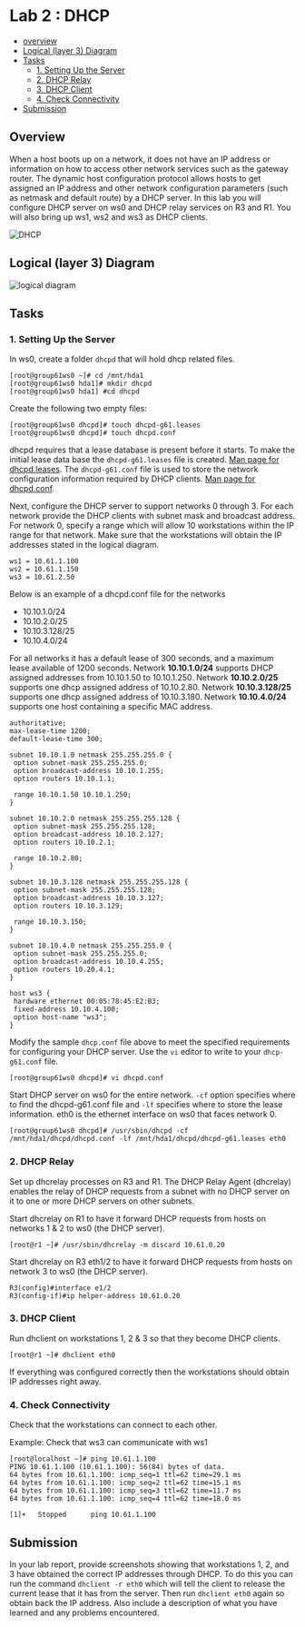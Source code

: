 # Lab 2 : DHCP
- [overview](#overview)
- [Logical (layer 3) Diagram](#diagram)
- [Tasks](#tasks)
  - [1. Setting Up the Server](#server)
  - [2. DHCP Relay](#relay)
  - [3. DHCP Client](#client)
  - [4. Check Connectivity](#connectivity)
- [Submission](#submission)

## <a name="overview"></a> Overview
When a host boots up on a network, it does not have an IP address or information on how to access other network services such as the gateway router. The dynamic host configuration protocol allows hosts to get assigned an IP address and other network configuration parameters (such as netmask and default route) by a DHCP server. In this lab you will configure DHCP server on ws0 and DHCP relay services on R3 and R1. You will also bring up ws1, ws2 and ws3 as DHCP clients. 

![DHCP](https://ns1.com/writable/resources/_asideImage/DHCP-Diagram-2.svg)

## <a name="diagram"></a> Logical (layer 3) Diagram
![logical diagram](https://users.cs.fiu.edu/~esj/cnt4504/figs/logical-a.png)

## <a name="tasks"></a> Tasks

### <a name="server"></a> 1. Setting Up the Server
In ws0, create a folder `dhcpd` that will hold dhcp related files.
```
[root@group61ws0 ~]# cd /mnt/hda1
[root@group61ws0 hda1]# mkdir dhcpd
[root@group61ws0 hda1] #cd dhcpd
```

Create the following two empty files:
```
[root@group61ws0 dhcpd]# touch dhcpd-g61.leases 
[root@group61ws0 dhcpd]# touch dhcpd.conf
```
dhcpd requires that a lease database is present before it starts. To make the initial lease data base the `dhcpd-g61.leases` file is created. [Man page for dhcpd.leases](https://linux.die.net/man/5/dhcpd.leases).
The `dhcpd-g61.conf` file is used to store the network configuration information required by DHCP clients. [Man page for dhcpd.conf](https://linux.die.net/man/5/dhcpd.conf).

Next, configure the DHCP server to support networks 0 through 3. For each network provide the DHCP clients with subnet mask and broadcast address. For network 0, specify a range which will allow 10 workstations within the IP range for that network. Make sure that the workstations will obtain the IP addresses stated in the logical diagram.
```
ws1 = 10.61.1.100 
ws2 = 10.61.1.150 
ws3 = 10.61.2.50
```
Below is an example of a dhcpd.conf file for the networks 
- 10.10.1.0/24 
- 10.10.2.0/25 
- 10.10.3.128/25 
- 10.10.4.0/24

For all networks it has a default lease of 300 seconds, and a maximum lease available of 1200 seconds. Network **10.10.1.0/24** supports DHCP assigned addresses from 10.10.1.50 to 10.10.1.250. Network **10.10.2.0/25** supports one dhcp assigned address of 10.10.2.80. Network **10.10.3.128/25** supports one dhcp assigned address of 10.10.3.180. Network **10.10.4.0/24** supports one host containing a specific MAC address.

```
authoritative;
max-lease-time 1200;
default-lease-time 300;

subnet 10.10.1.0 netmask 255.255.255.0 {
 option subnet-mask 255.255.255.0;
 option broadcast-address 10.10.1.255;
 option routers 10.10.1.1;

 range 10.10.1.50 10.10.1.250;
}

subnet 10.10.2.0 netmask 255.255.255.128 {
 option subnet-mask 255.255.255.128;
 option broadcast-address 10.10.2.127;
 option routers 10.10.2.1;

 range 10.10.2.80;
}

subnet 10.10.3.128 netmask 255.255.255.128 {
 option subnet-mask 255.255.255.128;
 option broadcast-address 10.10.3.127;
 option routers 10.10.3.129;

 range 10.10.3.150;
}

subnet 10.10.4.0 netmask 255.255.255.0 {
 option subnet-mask 255.255.255.0;
 option broadcast-address 10.10.4.255;
 option routers 10.20.4.1;
}

host ws3 {
 hardware ethernet 00:05:78:45:E2:B3;
 fixed-address 10.10.4.100;
 option host-name "ws3";
}
```

Modify the sample `dhcp.conf` file above to meet the specified requirements for configuring your DHCP server. Use the `vi` editor to write to your `dhcp-g61.conf` file. 
```
[root@group61ws0 dhcpd]# vi dhcpd.conf
```

Start DHCP server on ws0 for the entire network. `-cf` option specifies where to find the dhcpd-g61.conf file and `-lf` specifies where to store the lease information. eth0 is the ethernet interface on ws0 that faces network 0.
```
[root@group61ws0 dhcpd]# /usr/sbin/dhcpd -cf /mnt/hda1/dhcpd/dhcpd.conf -lf /mnt/hda1/dhcpd/dhcpd-g61.leases eth0
```

### <a name="relay"></a> 2. DHCP Relay
Set up dhcrelay processes on R3 and R1. The DHCP Relay Agent (dhcrelay) enables the relay of DHCP requests from a subnet with no DHCP server on it to one or more DHCP servers on other subnets.

Start dhcrelay on R1 to have it forward DHCP requests from hosts on networks 1 & 2 to ws0 (the DHCP server).
```
[root@r1 ~]# /usr/sbin/dhcrelay -m discard 10.61.0.20
```

Start dhcrelay on R3 eth1/2 to have it forward DHCP requests from hosts on network 3 to ws0 (the DHCP server).
```
R3(config)#interface e1/2
R3(config-if)#ip helper-address 10.61.0.20
```

### <a name="client"></a> 3. DHCP Client
Run dhclient on workstations 1, 2 & 3 so that they become DHCP clients.
```
[root@r1 ~]# dhclient eth0
```

If everything was configured correctly then the workstations should obtain IP addresses right away.

### <a name="connectivity"></a> 4. Check Connectivity
Check that the workstations can connect to each other.

Example: Check that ws3 can communicate with ws1
```
[root@localhost ~]# ping 10.61.1.100
PING 10.61.1.100 (10.61.1.100): 56(84) bytes of data. 
64 bytes from 10.61.1.100: icmp_seq=1 ttl=62 time=29.1 ms
64 bytes from 10.61.1.100: icmp_seq=2 ttl=62 time=15.1 ms
64 bytes from 10.61.1.100: icmp_seq=3 ttl=62 time=11.7 ms
64 bytes from 10.61.1.100: icmp_seq=4 ttl=62 time=18.0 ms

[1]+   Stopped 		ping 10.61.1.100
```


## <a name="submission"></a> Submission
In your lab report, provide screenshots showing that workstations 1, 2, and 3 have obtained the correct IP addresses through DHCP. To do this you can run the command `dhclient -r eth0` which will tell the client to release the current lease that it has from the server. Then run `dhclient eth0` again so obtain back the IP address. Also include a description of what you have learned and any problems encountered.